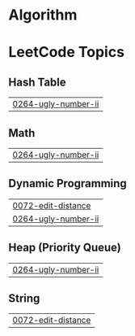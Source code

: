 # Algorithm
<!---LeetCode Topics Start-->
# LeetCode Topics
## Hash Table
|  |
| ------- |
| [0264-ugly-number-ii](https://github.com/hye-on/Algorithm/tree/master/0264-ugly-number-ii) |
## Math
|  |
| ------- |
| [0264-ugly-number-ii](https://github.com/hye-on/Algorithm/tree/master/0264-ugly-number-ii) |
## Dynamic Programming
|  |
| ------- |
| [0072-edit-distance](https://github.com/hye-on/Algorithm/tree/master/0072-edit-distance) |
| [0264-ugly-number-ii](https://github.com/hye-on/Algorithm/tree/master/0264-ugly-number-ii) |
## Heap (Priority Queue)
|  |
| ------- |
| [0264-ugly-number-ii](https://github.com/hye-on/Algorithm/tree/master/0264-ugly-number-ii) |
## String
|  |
| ------- |
| [0072-edit-distance](https://github.com/hye-on/Algorithm/tree/master/0072-edit-distance) |
<!---LeetCode Topics End-->
